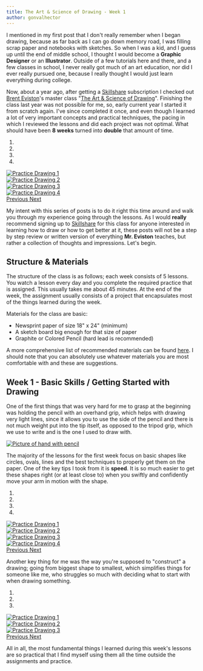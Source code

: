 ```yaml
---
title: The Art & Science of Drawing - Week 1
author: gonvalhector
---
```


I mentioned in my first post that I don't really remember when I began drawing, because as far back as I can go down memory road, I was filling scrap paper and notebooks with sketches.
So when I was a kid, and I guess up until the end of middle school, I thought I would become a **Graphic Designer** or an **Illustrator**. Outside of a few tutorials here and there, and a few classes in school, I never really got much of an art education, nor did I ever really pursued one, because I really thought I would just learn everything during college.

Now, about a year ago, after getting a [Skillshare](https://www.skillshare.com/) subscription I checked out [Brent Eviston](http://www.evolveyourart.com/)'s master class "[The Art & Science of Drawing](https://www.skillshare.com/user/artandscienceofdrawing)".
Finishing the class last year was not possible for me, so, early current year I started it from scratch again. I've since completed it once, and even though I learned a lot of very important concepts and practical techniques, the pacing in which I reviewed the lessons and did each project was not optimal. What should have been **8 weeks** turned into **double** that amount of time.


<div id="carousel1" class="carousel slide" data-ride="carousel">
    <ol class="carousel-indicators">
        <li data-target="#carousel1" data-slide-to="0" class="active"></li>
        <li data-target="#carousel1" data-slide-to="1"></li>
        <li data-target="#carousel1" data-slide-to="2"></li>
        <li data-target="#carousel1" data-slide-to="3"></li>
    </ol>
    <div class="carousel-inner">
        <div class="carousel-item active">
            <a href="https://lh3.googleusercontent.com/sIpb0W2S7q8jTZF-Bnu-0HJvnTNOf5uDpo_XzhA2e_3VwcsNdclwgQ3U3qEKzXXKA9x5IYeA9gBHNJucUhkwOHUsIrxkbJUixD1hEYlMggxWyq9fZUj_iDB45ltg9MpgOmWi9rEkTw=w1440"><picture>
                <source media="(min-width: 1920px)" srcset="https://lh3.googleusercontent.com/8Y8jgLfgD5jxylxI0Hp7lZFJgyp0ZS1mEst2zLq2BmDECZBgzNN9C0uQPGBJgI7_ef8lHpqeCF6BNlp_0_EFTzamYyqOZ0Tl_mtT7x4NIYkT2k4fjUeZD5Ho6q6l93_mUdotGmrFVQ=w850">
                <source media="(min-width: 1920px)" srcset="https://lh3.googleusercontent.com/_1ze5-OF8NYdDBhI6olstainl09-JQkv7XqyuF6IzINiUQY4NB79VBSjTdxWPT1JTtpaxlVqRUf4nXWvBc2PrivlS-zJ7lTzjPBXmht3xHqrRwF0pLWYzRksXCSP54gwrB21OoZHgw=w850">
                <source media="(min-width: 1024px)" srcset="https://lh3.googleusercontent.com/8Y8jgLfgD5jxylxI0Hp7lZFJgyp0ZS1mEst2zLq2BmDECZBgzNN9C0uQPGBJgI7_ef8lHpqeCF6BNlp_0_EFTzamYyqOZ0Tl_mtT7x4NIYkT2k4fjUeZD5Ho6q6l93_mUdotGmrFVQ=w711">
                <source media="(min-width: 1024px)" srcset="https://lh3.googleusercontent.com/_1ze5-OF8NYdDBhI6olstainl09-JQkv7XqyuF6IzINiUQY4NB79VBSjTdxWPT1JTtpaxlVqRUf4nXWvBc2PrivlS-zJ7lTzjPBXmht3xHqrRwF0pLWYzRksXCSP54gwrB21OoZHgw=w711">
                <source media="(min-width: 768px)" srcset="https://lh3.googleusercontent.com/8Y8jgLfgD5jxylxI0Hp7lZFJgyp0ZS1mEst2zLq2BmDECZBgzNN9C0uQPGBJgI7_ef8lHpqeCF6BNlp_0_EFTzamYyqOZ0Tl_mtT7x4NIYkT2k4fjUeZD5Ho6q6l93_mUdotGmrFVQ=w533">
                <source media="(min-width: 768px)" srcset="https://lh3.googleusercontent.com/_1ze5-OF8NYdDBhI6olstainl09-JQkv7XqyuF6IzINiUQY4NB79VBSjTdxWPT1JTtpaxlVqRUf4nXWvBc2PrivlS-zJ7lTzjPBXmht3xHqrRwF0pLWYzRksXCSP54gwrB21OoZHgw=w533">
                <source media="(min-width: 600px)" srcset="https://lh3.googleusercontent.com/8Y8jgLfgD5jxylxI0Hp7lZFJgyp0ZS1mEst2zLq2BmDECZBgzNN9C0uQPGBJgI7_ef8lHpqeCF6BNlp_0_EFTzamYyqOZ0Tl_mtT7x4NIYkT2k4fjUeZD5Ho6q6l93_mUdotGmrFVQ=w416">
                <source media="(min-width: 600px)" srcset="https://lh3.googleusercontent.com/_1ze5-OF8NYdDBhI6olstainl09-JQkv7XqyuF6IzINiUQY4NB79VBSjTdxWPT1JTtpaxlVqRUf4nXWvBc2PrivlS-zJ7lTzjPBXmht3xHqrRwF0pLWYzRksXCSP54gwrB21OoZHgw=w416">
                <source media="(min-width: 411px)" srcset="https://lh3.googleusercontent.com/8Y8jgLfgD5jxylxI0Hp7lZFJgyp0ZS1mEst2zLq2BmDECZBgzNN9C0uQPGBJgI7_ef8lHpqeCF6BNlp_0_EFTzamYyqOZ0Tl_mtT7x4NIYkT2k4fjUeZD5Ho6q6l93_mUdotGmrFVQ=w285">
                <source media="(min-width: 411px)" srcset="https://lh3.googleusercontent.com/_1ze5-OF8NYdDBhI6olstainl09-JQkv7XqyuF6IzINiUQY4NB79VBSjTdxWPT1JTtpaxlVqRUf4nXWvBc2PrivlS-zJ7lTzjPBXmht3xHqrRwF0pLWYzRksXCSP54gwrB21OoZHgw=w285">
                <source media="(min-width: 360px)" srcset="https://lh3.googleusercontent.com/8Y8jgLfgD5jxylxI0Hp7lZFJgyp0ZS1mEst2zLq2BmDECZBgzNN9C0uQPGBJgI7_ef8lHpqeCF6BNlp_0_EFTzamYyqOZ0Tl_mtT7x4NIYkT2k4fjUeZD5Ho6q6l93_mUdotGmrFVQ=w250">
                <source media="(min-width: 360px)" srcset="https://lh3.googleusercontent.com/_1ze5-OF8NYdDBhI6olstainl09-JQkv7XqyuF6IzINiUQY4NB79VBSjTdxWPT1JTtpaxlVqRUf4nXWvBc2PrivlS-zJ7lTzjPBXmht3xHqrRwF0pLWYzRksXCSP54gwrB21OoZHgw=w250">
                <source media="(min-width: 240px)" srcset="https://lh3.googleusercontent.com/8Y8jgLfgD5jxylxI0Hp7lZFJgyp0ZS1mEst2zLq2BmDECZBgzNN9C0uQPGBJgI7_ef8lHpqeCF6BNlp_0_EFTzamYyqOZ0Tl_mtT7x4NIYkT2k4fjUeZD5Ho6q6l93_mUdotGmrFVQ=w166">
                <img class="my-3 mx-auto d-block" src="https://lh3.googleusercontent.com/_1ze5-OF8NYdDBhI6olstainl09-JQkv7XqyuF6IzINiUQY4NB79VBSjTdxWPT1JTtpaxlVqRUf4nXWvBc2PrivlS-zJ7lTzjPBXmht3xHqrRwF0pLWYzRksXCSP54gwrB21OoZHgw=w166" alt="Practice Drawing 1">
            </picture></a>
        </div>
        <div class="carousel-item">
            <a href="https://lh3.googleusercontent.com/za8qp7Lx7odGfeyPX61GNGctIfDtYiP2yW_uWSdnChE1K3ZTG2ACDZE3MnEmIuKOXItMcRYQJUCownRy_rfCCvDx7318gsadou0Q9j_6n7rgTfunhTEeCDv7guhCF82LBL7bjjOOIw=w1440"><picture>
                <source media="(min-width: 1920px)" srcset="https://lh3.googleusercontent.com/fdxHhyThmqbc3kiuml9Ds_M5UIdg8LSb7s9S9Y_sWWxcYv5g3jOz44Bx9PHLNFNqi_d66KbQHsXthglJE-yQdDA4d6L6A7cPEWqe_gpu2QOsz8J3fWsmtrMizyy71C5HOF3C_37lgQ=w850">
                <source media="(min-width: 1920px)" srcset="https://lh3.googleusercontent.com/j2buxyo7j3WydE90uvhFDCnbokG1xACSlnfurWKUTxVIeiRpC8WU1JMGLIjmUZYXwRB1hpFpMlCnYK7fLIFsmIEVjbfhO764qyRKmkDjeiZs8LYuNTDK8YB5bb7X_cHoXAcpM89xOA=w850">
                <source media="(min-width: 1024px)" srcset="https://lh3.googleusercontent.com/fdxHhyThmqbc3kiuml9Ds_M5UIdg8LSb7s9S9Y_sWWxcYv5g3jOz44Bx9PHLNFNqi_d66KbQHsXthglJE-yQdDA4d6L6A7cPEWqe_gpu2QOsz8J3fWsmtrMizyy71C5HOF3C_37lgQ=w711">
                <source media="(min-width: 1024px)" srcset="https://lh3.googleusercontent.com/j2buxyo7j3WydE90uvhFDCnbokG1xACSlnfurWKUTxVIeiRpC8WU1JMGLIjmUZYXwRB1hpFpMlCnYK7fLIFsmIEVjbfhO764qyRKmkDjeiZs8LYuNTDK8YB5bb7X_cHoXAcpM89xOA=w711">
                <source media="(min-width: 768px)" srcset="https://lh3.googleusercontent.com/fdxHhyThmqbc3kiuml9Ds_M5UIdg8LSb7s9S9Y_sWWxcYv5g3jOz44Bx9PHLNFNqi_d66KbQHsXthglJE-yQdDA4d6L6A7cPEWqe_gpu2QOsz8J3fWsmtrMizyy71C5HOF3C_37lgQ=w533">
                <source media="(min-width: 768px)" srcset="https://lh3.googleusercontent.com/j2buxyo7j3WydE90uvhFDCnbokG1xACSlnfurWKUTxVIeiRpC8WU1JMGLIjmUZYXwRB1hpFpMlCnYK7fLIFsmIEVjbfhO764qyRKmkDjeiZs8LYuNTDK8YB5bb7X_cHoXAcpM89xOA=w533">
                <source media="(min-width: 600px)" srcset="https://lh3.googleusercontent.com/fdxHhyThmqbc3kiuml9Ds_M5UIdg8LSb7s9S9Y_sWWxcYv5g3jOz44Bx9PHLNFNqi_d66KbQHsXthglJE-yQdDA4d6L6A7cPEWqe_gpu2QOsz8J3fWsmtrMizyy71C5HOF3C_37lgQ=w416">
                <source media="(min-width: 600px)" srcset="https://lh3.googleusercontent.com/j2buxyo7j3WydE90uvhFDCnbokG1xACSlnfurWKUTxVIeiRpC8WU1JMGLIjmUZYXwRB1hpFpMlCnYK7fLIFsmIEVjbfhO764qyRKmkDjeiZs8LYuNTDK8YB5bb7X_cHoXAcpM89xOA=w416">
                <source media="(min-width: 411px)" srcset="https://lh3.googleusercontent.com/fdxHhyThmqbc3kiuml9Ds_M5UIdg8LSb7s9S9Y_sWWxcYv5g3jOz44Bx9PHLNFNqi_d66KbQHsXthglJE-yQdDA4d6L6A7cPEWqe_gpu2QOsz8J3fWsmtrMizyy71C5HOF3C_37lgQ=w285">
                <source media="(min-width: 411px)" srcset="https://lh3.googleusercontent.com/j2buxyo7j3WydE90uvhFDCnbokG1xACSlnfurWKUTxVIeiRpC8WU1JMGLIjmUZYXwRB1hpFpMlCnYK7fLIFsmIEVjbfhO764qyRKmkDjeiZs8LYuNTDK8YB5bb7X_cHoXAcpM89xOA=w285">
                <source media="(min-width: 360px)" srcset="https://lh3.googleusercontent.com/fdxHhyThmqbc3kiuml9Ds_M5UIdg8LSb7s9S9Y_sWWxcYv5g3jOz44Bx9PHLNFNqi_d66KbQHsXthglJE-yQdDA4d6L6A7cPEWqe_gpu2QOsz8J3fWsmtrMizyy71C5HOF3C_37lgQ=w250">
                <source media="(min-width: 360px)" srcset="https://lh3.googleusercontent.com/j2buxyo7j3WydE90uvhFDCnbokG1xACSlnfurWKUTxVIeiRpC8WU1JMGLIjmUZYXwRB1hpFpMlCnYK7fLIFsmIEVjbfhO764qyRKmkDjeiZs8LYuNTDK8YB5bb7X_cHoXAcpM89xOA=w250">
                <source media="(min-width: 240px)" srcset="https://lh3.googleusercontent.com/fdxHhyThmqbc3kiuml9Ds_M5UIdg8LSb7s9S9Y_sWWxcYv5g3jOz44Bx9PHLNFNqi_d66KbQHsXthglJE-yQdDA4d6L6A7cPEWqe_gpu2QOsz8J3fWsmtrMizyy71C5HOF3C_37lgQ=w166">
                <img class="my-3 mx-auto d-block" src="https://lh3.googleusercontent.com/j2buxyo7j3WydE90uvhFDCnbokG1xACSlnfurWKUTxVIeiRpC8WU1JMGLIjmUZYXwRB1hpFpMlCnYK7fLIFsmIEVjbfhO764qyRKmkDjeiZs8LYuNTDK8YB5bb7X_cHoXAcpM89xOA=w166" alt="Practice Drawing 2">
            </picture></a>
        </div>
        <div class="carousel-item">
            <a href="https://lh3.googleusercontent.com/XgSdV2T-uSvkyYwsXtBDklmlgAHLON5yan3-LHJbOgWHrht9ahAj3536pv1eHzFAcrExNehHFLZuLx7zcaY-ov-czXsXA7SQ-69tMK2-rQx8GJpwS8bjAK8USN7ou4VINr3tHJdzJQ=w1440"><picture>
                <source media="(min-width: 1920px)" srcset="https://lh3.googleusercontent.com/BsgD71a8P1uLBLtQbnbXHc0OY08NUWr_e6YhJHUaT_DM-5CKVWC-sR9p2O5snIoEtGR7GoFMn6y57uByjqEVkfuBOn7-n2-OhoAErIuKcIZvRL4LBd-ZT1uzmYQ-X0ay8CKLhpCnUg=w850">
                <source media="(min-width: 1920px)" srcset="https://lh3.googleusercontent.com/XtlRBpk3uZaQc31NNpoxknNNhT5UIDIeNvyRQ9iFFu_mzBkMzch77RFUV_Qkd7bGQxr3OkaG_jTWyzJMIjbfW8AIOshRbXPt-PQYROO2OkV2sijRngJPyhLeYuvICuzaANWMp4nulw=w850">
                <source media="(min-width: 1024px)" srcset="https://lh3.googleusercontent.com/BsgD71a8P1uLBLtQbnbXHc0OY08NUWr_e6YhJHUaT_DM-5CKVWC-sR9p2O5snIoEtGR7GoFMn6y57uByjqEVkfuBOn7-n2-OhoAErIuKcIZvRL4LBd-ZT1uzmYQ-X0ay8CKLhpCnUg=w711">
                <source media="(min-width: 1024px)" srcset="https://lh3.googleusercontent.com/XtlRBpk3uZaQc31NNpoxknNNhT5UIDIeNvyRQ9iFFu_mzBkMzch77RFUV_Qkd7bGQxr3OkaG_jTWyzJMIjbfW8AIOshRbXPt-PQYROO2OkV2sijRngJPyhLeYuvICuzaANWMp4nulw=w711">
                <source media="(min-width: 768px)" srcset="https://lh3.googleusercontent.com/BsgD71a8P1uLBLtQbnbXHc0OY08NUWr_e6YhJHUaT_DM-5CKVWC-sR9p2O5snIoEtGR7GoFMn6y57uByjqEVkfuBOn7-n2-OhoAErIuKcIZvRL4LBd-ZT1uzmYQ-X0ay8CKLhpCnUg=w533">
                <source media="(min-width: 768px)" srcset="https://lh3.googleusercontent.com/XtlRBpk3uZaQc31NNpoxknNNhT5UIDIeNvyRQ9iFFu_mzBkMzch77RFUV_Qkd7bGQxr3OkaG_jTWyzJMIjbfW8AIOshRbXPt-PQYROO2OkV2sijRngJPyhLeYuvICuzaANWMp4nulw=w533">
                <source media="(min-width: 600px)" srcset="https://lh3.googleusercontent.com/BsgD71a8P1uLBLtQbnbXHc0OY08NUWr_e6YhJHUaT_DM-5CKVWC-sR9p2O5snIoEtGR7GoFMn6y57uByjqEVkfuBOn7-n2-OhoAErIuKcIZvRL4LBd-ZT1uzmYQ-X0ay8CKLhpCnUg=w416">
                <source media="(min-width: 600px)" srcset="https://lh3.googleusercontent.com/XtlRBpk3uZaQc31NNpoxknNNhT5UIDIeNvyRQ9iFFu_mzBkMzch77RFUV_Qkd7bGQxr3OkaG_jTWyzJMIjbfW8AIOshRbXPt-PQYROO2OkV2sijRngJPyhLeYuvICuzaANWMp4nulw=w416">
                <source media="(min-width: 411px)" srcset="https://lh3.googleusercontent.com/BsgD71a8P1uLBLtQbnbXHc0OY08NUWr_e6YhJHUaT_DM-5CKVWC-sR9p2O5snIoEtGR7GoFMn6y57uByjqEVkfuBOn7-n2-OhoAErIuKcIZvRL4LBd-ZT1uzmYQ-X0ay8CKLhpCnUg=w285">
                <source media="(min-width: 411px)" srcset="https://lh3.googleusercontent.com/XtlRBpk3uZaQc31NNpoxknNNhT5UIDIeNvyRQ9iFFu_mzBkMzch77RFUV_Qkd7bGQxr3OkaG_jTWyzJMIjbfW8AIOshRbXPt-PQYROO2OkV2sijRngJPyhLeYuvICuzaANWMp4nulw=w285">
                <source media="(min-width: 360px)" srcset="https://lh3.googleusercontent.com/BsgD71a8P1uLBLtQbnbXHc0OY08NUWr_e6YhJHUaT_DM-5CKVWC-sR9p2O5snIoEtGR7GoFMn6y57uByjqEVkfuBOn7-n2-OhoAErIuKcIZvRL4LBd-ZT1uzmYQ-X0ay8CKLhpCnUg=w250">
                <source media="(min-width: 360px)" srcset="https://lh3.googleusercontent.com/XtlRBpk3uZaQc31NNpoxknNNhT5UIDIeNvyRQ9iFFu_mzBkMzch77RFUV_Qkd7bGQxr3OkaG_jTWyzJMIjbfW8AIOshRbXPt-PQYROO2OkV2sijRngJPyhLeYuvICuzaANWMp4nulw=w250">
                <source media="(min-width: 240px)" srcset="https://lh3.googleusercontent.com/BsgD71a8P1uLBLtQbnbXHc0OY08NUWr_e6YhJHUaT_DM-5CKVWC-sR9p2O5snIoEtGR7GoFMn6y57uByjqEVkfuBOn7-n2-OhoAErIuKcIZvRL4LBd-ZT1uzmYQ-X0ay8CKLhpCnUg=w166">
                <img class="my-3 mx-auto d-block" src="https://lh3.googleusercontent.com/XtlRBpk3uZaQc31NNpoxknNNhT5UIDIeNvyRQ9iFFu_mzBkMzch77RFUV_Qkd7bGQxr3OkaG_jTWyzJMIjbfW8AIOshRbXPt-PQYROO2OkV2sijRngJPyhLeYuvICuzaANWMp4nulw=w166" alt="Practice Drawing 3">
            </picture></a>
        </div>
        <div class="carousel-item">
            <a href="https://lh3.googleusercontent.com/37k-WrepivOJKs4NqsdcjU4zBysDvMfSWq8PhpsncuFLQ-RSOdlaL6_tywWCNdehoH4K2_SopXTgMB2Su5U_Jk1RvVY12prgc_gGJXkzlMi2xyn6sFT5mWAMX6ndbO5LCNsQxvdEsA=w1440"><picture>
                <source media="(min-width: 1920px)" srcset="https://lh3.googleusercontent.com/iR0Uk3M5qyymY9xvDFl8Fq0-SDAFjL4jXH1r5nipaOWO4lemKFP1EGV4q7vXwES3PtjY2q-SuGrVMDGhjhqwksXtEhC5fpdIjKUqLzhlBrye9HEiR8CJj6b_CKrThP7057i-rbkQGw=w850">
                <source media="(min-width: 1920px)" srcset="https://lh3.googleusercontent.com/o_Hv42GqrgO_RCoh4bgDme7OZ1ji40CmksGLad1wxKmf4Dv8XKqtK9M8eY6H7UsJpL425YfzjaK0tqdMDRyOtDujkl2ppDiPNmv_76U34xTK-6zkdZEAflZ8w7e94w7GiewK9QLikA=w850">
                <source media="(min-width: 1024px)" srcset="https://lh3.googleusercontent.com/iR0Uk3M5qyymY9xvDFl8Fq0-SDAFjL4jXH1r5nipaOWO4lemKFP1EGV4q7vXwES3PtjY2q-SuGrVMDGhjhqwksXtEhC5fpdIjKUqLzhlBrye9HEiR8CJj6b_CKrThP7057i-rbkQGw=w711">
                <source media="(min-width: 1024px)" srcset="https://lh3.googleusercontent.com/o_Hv42GqrgO_RCoh4bgDme7OZ1ji40CmksGLad1wxKmf4Dv8XKqtK9M8eY6H7UsJpL425YfzjaK0tqdMDRyOtDujkl2ppDiPNmv_76U34xTK-6zkdZEAflZ8w7e94w7GiewK9QLikA=w711">
                <source media="(min-width: 768px)" srcset="https://lh3.googleusercontent.com/iR0Uk3M5qyymY9xvDFl8Fq0-SDAFjL4jXH1r5nipaOWO4lemKFP1EGV4q7vXwES3PtjY2q-SuGrVMDGhjhqwksXtEhC5fpdIjKUqLzhlBrye9HEiR8CJj6b_CKrThP7057i-rbkQGw=w533">
                <source media="(min-width: 768px)" srcset="https://lh3.googleusercontent.com/o_Hv42GqrgO_RCoh4bgDme7OZ1ji40CmksGLad1wxKmf4Dv8XKqtK9M8eY6H7UsJpL425YfzjaK0tqdMDRyOtDujkl2ppDiPNmv_76U34xTK-6zkdZEAflZ8w7e94w7GiewK9QLikA=w533">
                <source media="(min-width: 600px)" srcset="https://lh3.googleusercontent.com/iR0Uk3M5qyymY9xvDFl8Fq0-SDAFjL4jXH1r5nipaOWO4lemKFP1EGV4q7vXwES3PtjY2q-SuGrVMDGhjhqwksXtEhC5fpdIjKUqLzhlBrye9HEiR8CJj6b_CKrThP7057i-rbkQGw=w416">
                <source media="(min-width: 600px)" srcset="https://lh3.googleusercontent.com/o_Hv42GqrgO_RCoh4bgDme7OZ1ji40CmksGLad1wxKmf4Dv8XKqtK9M8eY6H7UsJpL425YfzjaK0tqdMDRyOtDujkl2ppDiPNmv_76U34xTK-6zkdZEAflZ8w7e94w7GiewK9QLikA=w416">
                <source media="(min-width: 411px)" srcset="https://lh3.googleusercontent.com/iR0Uk3M5qyymY9xvDFl8Fq0-SDAFjL4jXH1r5nipaOWO4lemKFP1EGV4q7vXwES3PtjY2q-SuGrVMDGhjhqwksXtEhC5fpdIjKUqLzhlBrye9HEiR8CJj6b_CKrThP7057i-rbkQGw=w285">
                <source media="(min-width: 411px)" srcset="https://lh3.googleusercontent.com/o_Hv42GqrgO_RCoh4bgDme7OZ1ji40CmksGLad1wxKmf4Dv8XKqtK9M8eY6H7UsJpL425YfzjaK0tqdMDRyOtDujkl2ppDiPNmv_76U34xTK-6zkdZEAflZ8w7e94w7GiewK9QLikA=w285">
                <source media="(min-width: 360px)" srcset="https://lh3.googleusercontent.com/iR0Uk3M5qyymY9xvDFl8Fq0-SDAFjL4jXH1r5nipaOWO4lemKFP1EGV4q7vXwES3PtjY2q-SuGrVMDGhjhqwksXtEhC5fpdIjKUqLzhlBrye9HEiR8CJj6b_CKrThP7057i-rbkQGw=w250">
                <source media="(min-width: 360px)" srcset="https://lh3.googleusercontent.com/o_Hv42GqrgO_RCoh4bgDme7OZ1ji40CmksGLad1wxKmf4Dv8XKqtK9M8eY6H7UsJpL425YfzjaK0tqdMDRyOtDujkl2ppDiPNmv_76U34xTK-6zkdZEAflZ8w7e94w7GiewK9QLikA=w250">
                <source media="(min-width: 240px)" srcset="https://lh3.googleusercontent.com/iR0Uk3M5qyymY9xvDFl8Fq0-SDAFjL4jXH1r5nipaOWO4lemKFP1EGV4q7vXwES3PtjY2q-SuGrVMDGhjhqwksXtEhC5fpdIjKUqLzhlBrye9HEiR8CJj6b_CKrThP7057i-rbkQGw=w166">
                <img class="my-3 mx-auto d-block" src="https://lh3.googleusercontent.com/o_Hv42GqrgO_RCoh4bgDme7OZ1ji40CmksGLad1wxKmf4Dv8XKqtK9M8eY6H7UsJpL425YfzjaK0tqdMDRyOtDujkl2ppDiPNmv_76U34xTK-6zkdZEAflZ8w7e94w7GiewK9QLikA=w166" alt="Practice Drawing 4">
            </picture></a>
        </div>
    </div>
    <a class="carousel-control-prev" href="#carousel1" role="button" data-slide="prev">
        <span class="carousel-control-prev-icon" aria-hidden="true"></span>
        <span class="sr-only">Previous</span>
    </a>
    <a class="carousel-control-next" href="#carousel1" role="button" data-slide="next">
        <span class="carousel-control-next-icon" aria-hidden="true"></span>
        <span class="sr-only">Next</span>
    </a>
</div>


My intent with this series of posts is to do it right this time around and walk you through my experience going through the lessons.
As I would **really** recommend signing up to [Skillshare](https://www.skillshare.com/) for this class for anyone interested in learning how to draw or how to get better at it, these posts will not be a step by step review or written version of everything **Mr. Eviston** teaches, but rather a collection of thoughts and impressions.
Let's begin.

## Structure & Materials

The structure of the class is as follows; each week consists of 5 lessons. You watch a lesson every day and you complete the required practice that is assigned.
This usually takes me about 45 minutes. At the end of the week, the assignment usually consists of a project that encapsulates most of the things learned during the week.

Materials for the class are basic:

- Newsprint paper of size 18" x 24" (minimum)
- A sketch board big enough for that size of paper
- Graphite or Colored Pencil (hard lead is recommended)

A more comprehensive list of recommended materials can be found [here](https://www.evolveyourart.com/resources). I should note that you can absolutely use whatever materials you are most comfortable with and these are suggestions.

## Week 1 - Basic Skills / Getting Started with Drawing

One of the first things that was very hard for me to grasp at the beginning was holding the pencil with an overhand grip, which helps with drawing very light lines, since it allows you to use the side of the pencil and there is not much weight put into the tip itself, as opposed to the tripod grip, which we use to write and is the one I used to draw with.


<a href="https://lh3.googleusercontent.com/nO8iP-5S2akrrE_K4rNscuHZ4kba6hlYr4QxduE0h_BvoOhgeRDmXK9KvIuFK7qRvXVrXKmAczpuFJJ7gWz-PNizQCaDyF9DQTs7o4u9qMLG04zMh80sE0qkJqj1AHxPJEp86hNlQg=w1080-h1440"><picture>
    <source media="(min-width: 1920px)" srcset="https://lh3.googleusercontent.com/KFUs6C8-UOSp3tV8cY4EYihU_xjDlmVHOnNxhmkIGTsW7rNtZiwqQt2qRQA280z2_2fF9MUrFFIxp1YQ8wRMzOOMsJuJfl6MGk-1wQ_I7hm1air7sbqblE7bzi7DBTYRhYI8pYbD9Q=w850">
    <source media="(min-width: 1920px)" srcset="https://lh3.googleusercontent.com/N7Ub5qnchBstrPsMG2hT4XReOGUDm0I-Zfdoo_9ZnB-cig7tbKOwEpiYqV41QSnqdp7cIHnbovJ6G0nvRlU9A-_P3OkRXE8lv_CV7yHFQHv7Arq92ClKdvqA7043UwkPOX0HVa5uYA=w850">
    <source media="(min-width: 1024px)" srcset="https://lh3.googleusercontent.com/KFUs6C8-UOSp3tV8cY4EYihU_xjDlmVHOnNxhmkIGTsW7rNtZiwqQt2qRQA280z2_2fF9MUrFFIxp1YQ8wRMzOOMsJuJfl6MGk-1wQ_I7hm1air7sbqblE7bzi7DBTYRhYI8pYbD9Q=w711">
    <source media="(min-width: 1024px)" srcset="https://lh3.googleusercontent.com/N7Ub5qnchBstrPsMG2hT4XReOGUDm0I-Zfdoo_9ZnB-cig7tbKOwEpiYqV41QSnqdp7cIHnbovJ6G0nvRlU9A-_P3OkRXE8lv_CV7yHFQHv7Arq92ClKdvqA7043UwkPOX0HVa5uYA=w711">
    <source media="(min-width: 768px)" srcset="https://lh3.googleusercontent.com/KFUs6C8-UOSp3tV8cY4EYihU_xjDlmVHOnNxhmkIGTsW7rNtZiwqQt2qRQA280z2_2fF9MUrFFIxp1YQ8wRMzOOMsJuJfl6MGk-1wQ_I7hm1air7sbqblE7bzi7DBTYRhYI8pYbD9Q=w533">
    <source media="(min-width: 768px)" srcset="https://lh3.googleusercontent.com/N7Ub5qnchBstrPsMG2hT4XReOGUDm0I-Zfdoo_9ZnB-cig7tbKOwEpiYqV41QSnqdp7cIHnbovJ6G0nvRlU9A-_P3OkRXE8lv_CV7yHFQHv7Arq92ClKdvqA7043UwkPOX0HVa5uYA=w533">
    <source media="(min-width: 600px)" srcset="https://lh3.googleusercontent.com/KFUs6C8-UOSp3tV8cY4EYihU_xjDlmVHOnNxhmkIGTsW7rNtZiwqQt2qRQA280z2_2fF9MUrFFIxp1YQ8wRMzOOMsJuJfl6MGk-1wQ_I7hm1air7sbqblE7bzi7DBTYRhYI8pYbD9Q=w416">
    <source media="(min-width: 600px)" srcset="https://lh3.googleusercontent.com/N7Ub5qnchBstrPsMG2hT4XReOGUDm0I-Zfdoo_9ZnB-cig7tbKOwEpiYqV41QSnqdp7cIHnbovJ6G0nvRlU9A-_P3OkRXE8lv_CV7yHFQHv7Arq92ClKdvqA7043UwkPOX0HVa5uYA=w416">
    <source media="(min-width: 411px)" srcset="https://lh3.googleusercontent.com/KFUs6C8-UOSp3tV8cY4EYihU_xjDlmVHOnNxhmkIGTsW7rNtZiwqQt2qRQA280z2_2fF9MUrFFIxp1YQ8wRMzOOMsJuJfl6MGk-1wQ_I7hm1air7sbqblE7bzi7DBTYRhYI8pYbD9Q=w285">
    <source media="(min-width: 411px)" srcset="https://lh3.googleusercontent.com/N7Ub5qnchBstrPsMG2hT4XReOGUDm0I-Zfdoo_9ZnB-cig7tbKOwEpiYqV41QSnqdp7cIHnbovJ6G0nvRlU9A-_P3OkRXE8lv_CV7yHFQHv7Arq92ClKdvqA7043UwkPOX0HVa5uYA=w285">
    <source media="(min-width: 360px)" srcset="https://lh3.googleusercontent.com/KFUs6C8-UOSp3tV8cY4EYihU_xjDlmVHOnNxhmkIGTsW7rNtZiwqQt2qRQA280z2_2fF9MUrFFIxp1YQ8wRMzOOMsJuJfl6MGk-1wQ_I7hm1air7sbqblE7bzi7DBTYRhYI8pYbD9Q=w250">
    <source media="(min-width: 360px)" srcset="https://lh3.googleusercontent.com/N7Ub5qnchBstrPsMG2hT4XReOGUDm0I-Zfdoo_9ZnB-cig7tbKOwEpiYqV41QSnqdp7cIHnbovJ6G0nvRlU9A-_P3OkRXE8lv_CV7yHFQHv7Arq92ClKdvqA7043UwkPOX0HVa5uYA=w250">
    <source media="(min-width: 240px)" srcset="https://lh3.googleusercontent.com/KFUs6C8-UOSp3tV8cY4EYihU_xjDlmVHOnNxhmkIGTsW7rNtZiwqQt2qRQA280z2_2fF9MUrFFIxp1YQ8wRMzOOMsJuJfl6MGk-1wQ_I7hm1air7sbqblE7bzi7DBTYRhYI8pYbD9Q=w166">
    <img class="my-3 mx-auto d-block" src="https://lh3.googleusercontent.com/N7Ub5qnchBstrPsMG2hT4XReOGUDm0I-Zfdoo_9ZnB-cig7tbKOwEpiYqV41QSnqdp7cIHnbovJ6G0nvRlU9A-_P3OkRXE8lv_CV7yHFQHv7Arq92ClKdvqA7043UwkPOX0HVa5uYA" alt="Picture of hand with pencil" title="Overhand Grip">
</picture></a>


The majority of the lessons for the first week focus on basic shapes like circles, ovals, lines and the best techniques to properly get them on the paper. One of the key tips I took from it is **speed**. It is so much easier to get these shapes right (or at least close to) when you swiftly and confidently move your arm in motion with the shape.


<div id="carousel2" class="carousel slide" data-ride="carousel">
    <ol class="carousel-indicators">
        <li data-target="#carousel2" data-slide-to="0" class="active"></li>
        <li data-target="#carousel2" data-slide-to="1"></li>
        <li data-target="#carousel2" data-slide-to="2"></li>
        <li data-target="#carousel2" data-slide-to="3"></li>
    </ol>
    <div class="carousel-inner">
        <div class="carousel-item active">
            <a href="https://lh3.googleusercontent.com/EQIZKQXRExVINzKi0uiea57F9PbrsIVrDkWdS3A_QNykzeGNk21bOJhzwfZjS1UoD4ASOQZfnpmUhUV6IT6_TLU5sgRzHXMENMruZBQ6WS8XIoT_-OWqnOTa4gJQRQuTyLFUVvrSoA=w1440"><picture>
                <source media="(min-width: 1920px)" srcset="https://lh3.googleusercontent.com/_0OoChmyxThQze9S_EDDnlqJcd3ueLZEwtV3g0llXk1NK0d21YTrWCcWimXuCIXd4IrXRHZIxtGKPND2cvastzRNTjCXKjtXvAFp724gnY0M5IA77QYGh5TxgfqaTWTaaYvSYBzifw=w850">
                <source media="(min-width: 1920px)" srcset="https://lh3.googleusercontent.com/kSgDWZdTUxuTrU27Nb0qLC59R1ZVKaca_CgM5sRaQR-1R4hdpCnJnqy5DB0tneY9J5_G3eLw5sDIqWBh6shJ5cVeWiWXNYGctLN_QhC6gxFfG3v1dJaJoLVme71xPLc1_MOwUUX5UQ=w850">
                <source media="(min-width: 1024px)" srcset="https://lh3.googleusercontent.com/_0OoChmyxThQze9S_EDDnlqJcd3ueLZEwtV3g0llXk1NK0d21YTrWCcWimXuCIXd4IrXRHZIxtGKPND2cvastzRNTjCXKjtXvAFp724gnY0M5IA77QYGh5TxgfqaTWTaaYvSYBzifw=w711">
                <source media="(min-width: 1024px)" srcset="https://lh3.googleusercontent.com/kSgDWZdTUxuTrU27Nb0qLC59R1ZVKaca_CgM5sRaQR-1R4hdpCnJnqy5DB0tneY9J5_G3eLw5sDIqWBh6shJ5cVeWiWXNYGctLN_QhC6gxFfG3v1dJaJoLVme71xPLc1_MOwUUX5UQ=w711">
                <source media="(min-width: 768px)" srcset="https://lh3.googleusercontent.com/_0OoChmyxThQze9S_EDDnlqJcd3ueLZEwtV3g0llXk1NK0d21YTrWCcWimXuCIXd4IrXRHZIxtGKPND2cvastzRNTjCXKjtXvAFp724gnY0M5IA77QYGh5TxgfqaTWTaaYvSYBzifw=w533">
                <source media="(min-width: 768px)" srcset="https://lh3.googleusercontent.com/kSgDWZdTUxuTrU27Nb0qLC59R1ZVKaca_CgM5sRaQR-1R4hdpCnJnqy5DB0tneY9J5_G3eLw5sDIqWBh6shJ5cVeWiWXNYGctLN_QhC6gxFfG3v1dJaJoLVme71xPLc1_MOwUUX5UQ=w533">
                <source media="(min-width: 600px)" srcset="https://lh3.googleusercontent.com/_0OoChmyxThQze9S_EDDnlqJcd3ueLZEwtV3g0llXk1NK0d21YTrWCcWimXuCIXd4IrXRHZIxtGKPND2cvastzRNTjCXKjtXvAFp724gnY0M5IA77QYGh5TxgfqaTWTaaYvSYBzifw=w416">
                <source media="(min-width: 600px)" srcset="https://lh3.googleusercontent.com/kSgDWZdTUxuTrU27Nb0qLC59R1ZVKaca_CgM5sRaQR-1R4hdpCnJnqy5DB0tneY9J5_G3eLw5sDIqWBh6shJ5cVeWiWXNYGctLN_QhC6gxFfG3v1dJaJoLVme71xPLc1_MOwUUX5UQ=w416">
                <source media="(min-width: 411px)" srcset="https://lh3.googleusercontent.com/_0OoChmyxThQze9S_EDDnlqJcd3ueLZEwtV3g0llXk1NK0d21YTrWCcWimXuCIXd4IrXRHZIxtGKPND2cvastzRNTjCXKjtXvAFp724gnY0M5IA77QYGh5TxgfqaTWTaaYvSYBzifw=w285">
                <source media="(min-width: 411px)" srcset="https://lh3.googleusercontent.com/kSgDWZdTUxuTrU27Nb0qLC59R1ZVKaca_CgM5sRaQR-1R4hdpCnJnqy5DB0tneY9J5_G3eLw5sDIqWBh6shJ5cVeWiWXNYGctLN_QhC6gxFfG3v1dJaJoLVme71xPLc1_MOwUUX5UQ=w285">
                <source media="(min-width: 360px)" srcset="https://lh3.googleusercontent.com/_0OoChmyxThQze9S_EDDnlqJcd3ueLZEwtV3g0llXk1NK0d21YTrWCcWimXuCIXd4IrXRHZIxtGKPND2cvastzRNTjCXKjtXvAFp724gnY0M5IA77QYGh5TxgfqaTWTaaYvSYBzifw=w250">
                <source media="(min-width: 360px)" srcset="https://lh3.googleusercontent.com/kSgDWZdTUxuTrU27Nb0qLC59R1ZVKaca_CgM5sRaQR-1R4hdpCnJnqy5DB0tneY9J5_G3eLw5sDIqWBh6shJ5cVeWiWXNYGctLN_QhC6gxFfG3v1dJaJoLVme71xPLc1_MOwUUX5UQ=w250">
                <source media="(min-width: 240px)" srcset="https://lh3.googleusercontent.com/_0OoChmyxThQze9S_EDDnlqJcd3ueLZEwtV3g0llXk1NK0d21YTrWCcWimXuCIXd4IrXRHZIxtGKPND2cvastzRNTjCXKjtXvAFp724gnY0M5IA77QYGh5TxgfqaTWTaaYvSYBzifw=w166">
                <img class="my-3 mx-auto d-block" src="https://lh3.googleusercontent.com/kSgDWZdTUxuTrU27Nb0qLC59R1ZVKaca_CgM5sRaQR-1R4hdpCnJnqy5DB0tneY9J5_G3eLw5sDIqWBh6shJ5cVeWiWXNYGctLN_QhC6gxFfG3v1dJaJoLVme71xPLc1_MOwUUX5UQ=w166" alt="Practice Drawing 1">
            </picture></a>
        </div>
        <div class="carousel-item">
            <a href="https://lh3.googleusercontent.com/J0LjDmbqDRtocnPb8-tjRdFOMzuQv1U2yu6eEnHCPrD9NiAB4wxd_8FYvG6T-0pAuTAa0McVuf-xA0RwDMHbTO8rpBLKvx9YcWQBDBrm-AkjxxRuK83Dq-h6D98-OPy-1PgLkyGhBA=w1440"><picture>
                <source media="(min-width: 1920px)" srcset="https://lh3.googleusercontent.com/zjeV7Xf4TWYoK99wmwZAQ2vDIQGy2miwl0eLgadlkzA2-Y-d-e5Uinc9OdzFKTdVqjWtq0H3qqoYvRcFsLOFoq1aPYnf3yRPm2J6AGI8jsQ9MvbtX2Cir1g6IC5g5oBNeGEtafHsFQ=w850">
                <source media="(min-width: 1920px)" srcset="https://lh3.googleusercontent.com/u8lUkZsOi1EsgicnLEMHHdSJDWxJZ7tFXBlpyQwFVGhjk5X1mIBKprXnbbeERn-cUYcP0Ayns89_hSxVIgP2C-dds2FqS9chkCR56BlXMS97mknrGDAXa2u1iL6yJRS8wQlEo1wuCw=w850">
                <source media="(min-width: 1024px)" srcset="https://lh3.googleusercontent.com/zjeV7Xf4TWYoK99wmwZAQ2vDIQGy2miwl0eLgadlkzA2-Y-d-e5Uinc9OdzFKTdVqjWtq0H3qqoYvRcFsLOFoq1aPYnf3yRPm2J6AGI8jsQ9MvbtX2Cir1g6IC5g5oBNeGEtafHsFQ=w711">
                <source media="(min-width: 1024px)" srcset="https://lh3.googleusercontent.com/u8lUkZsOi1EsgicnLEMHHdSJDWxJZ7tFXBlpyQwFVGhjk5X1mIBKprXnbbeERn-cUYcP0Ayns89_hSxVIgP2C-dds2FqS9chkCR56BlXMS97mknrGDAXa2u1iL6yJRS8wQlEo1wuCw=w711">
                <source media="(min-width: 768px)" srcset="https://lh3.googleusercontent.com/zjeV7Xf4TWYoK99wmwZAQ2vDIQGy2miwl0eLgadlkzA2-Y-d-e5Uinc9OdzFKTdVqjWtq0H3qqoYvRcFsLOFoq1aPYnf3yRPm2J6AGI8jsQ9MvbtX2Cir1g6IC5g5oBNeGEtafHsFQ=w533">
                <source media="(min-width: 768px)" srcset="https://lh3.googleusercontent.com/u8lUkZsOi1EsgicnLEMHHdSJDWxJZ7tFXBlpyQwFVGhjk5X1mIBKprXnbbeERn-cUYcP0Ayns89_hSxVIgP2C-dds2FqS9chkCR56BlXMS97mknrGDAXa2u1iL6yJRS8wQlEo1wuCw=w533">
                <source media="(min-width: 600px)" srcset="https://lh3.googleusercontent.com/zjeV7Xf4TWYoK99wmwZAQ2vDIQGy2miwl0eLgadlkzA2-Y-d-e5Uinc9OdzFKTdVqjWtq0H3qqoYvRcFsLOFoq1aPYnf3yRPm2J6AGI8jsQ9MvbtX2Cir1g6IC5g5oBNeGEtafHsFQ=w416">
                <source media="(min-width: 600px)" srcset="https://lh3.googleusercontent.com/u8lUkZsOi1EsgicnLEMHHdSJDWxJZ7tFXBlpyQwFVGhjk5X1mIBKprXnbbeERn-cUYcP0Ayns89_hSxVIgP2C-dds2FqS9chkCR56BlXMS97mknrGDAXa2u1iL6yJRS8wQlEo1wuCw=w416">
                <source media="(min-width: 411px)" srcset="https://lh3.googleusercontent.com/zjeV7Xf4TWYoK99wmwZAQ2vDIQGy2miwl0eLgadlkzA2-Y-d-e5Uinc9OdzFKTdVqjWtq0H3qqoYvRcFsLOFoq1aPYnf3yRPm2J6AGI8jsQ9MvbtX2Cir1g6IC5g5oBNeGEtafHsFQ=w285">
                <source media="(min-width: 411px)" srcset="https://lh3.googleusercontent.com/u8lUkZsOi1EsgicnLEMHHdSJDWxJZ7tFXBlpyQwFVGhjk5X1mIBKprXnbbeERn-cUYcP0Ayns89_hSxVIgP2C-dds2FqS9chkCR56BlXMS97mknrGDAXa2u1iL6yJRS8wQlEo1wuCw=w285">
                <source media="(min-width: 360px)" srcset="https://lh3.googleusercontent.com/zjeV7Xf4TWYoK99wmwZAQ2vDIQGy2miwl0eLgadlkzA2-Y-d-e5Uinc9OdzFKTdVqjWtq0H3qqoYvRcFsLOFoq1aPYnf3yRPm2J6AGI8jsQ9MvbtX2Cir1g6IC5g5oBNeGEtafHsFQ=w250">
                <source media="(min-width: 360px)" srcset="https://lh3.googleusercontent.com/u8lUkZsOi1EsgicnLEMHHdSJDWxJZ7tFXBlpyQwFVGhjk5X1mIBKprXnbbeERn-cUYcP0Ayns89_hSxVIgP2C-dds2FqS9chkCR56BlXMS97mknrGDAXa2u1iL6yJRS8wQlEo1wuCw=w250">
                <source media="(min-width: 240px)" srcset="https://lh3.googleusercontent.com/zjeV7Xf4TWYoK99wmwZAQ2vDIQGy2miwl0eLgadlkzA2-Y-d-e5Uinc9OdzFKTdVqjWtq0H3qqoYvRcFsLOFoq1aPYnf3yRPm2J6AGI8jsQ9MvbtX2Cir1g6IC5g5oBNeGEtafHsFQ=w166">
                <img class="my-3 mx-auto d-block" src="https://lh3.googleusercontent.com/u8lUkZsOi1EsgicnLEMHHdSJDWxJZ7tFXBlpyQwFVGhjk5X1mIBKprXnbbeERn-cUYcP0Ayns89_hSxVIgP2C-dds2FqS9chkCR56BlXMS97mknrGDAXa2u1iL6yJRS8wQlEo1wuCw=w166" alt="Practice Drawing 2">
            </picture></a>
        </div>
        <div class="carousel-item">
            <a href="https://lh3.googleusercontent.com/CBWbNvCRZ3Bc6oc9dTB9yEaava8UbAfSjEMwtjJMPE-YByVFsT0zzwOo929EuHxxQ9jEn9OpmYhONujKQUZMZHwjhHtA55BlDGdh8YQ4JDFr8RN7ylpcY1ie3tytxN0bXlyg8nCbKw=w1440"><picture>
                <source media="(min-width: 1920px)" srcset="https://lh3.googleusercontent.com/aD_iWidgbawKZ6m6VH519lymlfTCKX_FB7jnzRNVqecZ7g72I-6hha0umfd3fwtoxeKQVYH5Kgr8Ty-AELl8ZCXWECWNxc42J8K2ZJbEt32gQoUOs-P7WeE2q7SmHRD1YYzyydwiLw=w850">
                <source media="(min-width: 1920px)" srcset="https://lh3.googleusercontent.com/jFJm8RbiHaqREFEfuGHd4XZ9kSIyXI8Y5u8_YbvwOzhToTlDk-D0AArApOeRH0_mZEIqlGOHPa0uSwFjcXYejnoorTe-OFrV2XF00XAm45Do_td50vgVXSeEVdXpQZmp5iaO4_-EEg=w850">
                <source media="(min-width: 1024px)" srcset="https://lh3.googleusercontent.com/aD_iWidgbawKZ6m6VH519lymlfTCKX_FB7jnzRNVqecZ7g72I-6hha0umfd3fwtoxeKQVYH5Kgr8Ty-AELl8ZCXWECWNxc42J8K2ZJbEt32gQoUOs-P7WeE2q7SmHRD1YYzyydwiLw=w711">
                <source media="(min-width: 1024px)" srcset="https://lh3.googleusercontent.com/jFJm8RbiHaqREFEfuGHd4XZ9kSIyXI8Y5u8_YbvwOzhToTlDk-D0AArApOeRH0_mZEIqlGOHPa0uSwFjcXYejnoorTe-OFrV2XF00XAm45Do_td50vgVXSeEVdXpQZmp5iaO4_-EEg=w711">
                <source media="(min-width: 768px)" srcset="https://lh3.googleusercontent.com/aD_iWidgbawKZ6m6VH519lymlfTCKX_FB7jnzRNVqecZ7g72I-6hha0umfd3fwtoxeKQVYH5Kgr8Ty-AELl8ZCXWECWNxc42J8K2ZJbEt32gQoUOs-P7WeE2q7SmHRD1YYzyydwiLw=w533">
                <source media="(min-width: 768px)" srcset="https://lh3.googleusercontent.com/jFJm8RbiHaqREFEfuGHd4XZ9kSIyXI8Y5u8_YbvwOzhToTlDk-D0AArApOeRH0_mZEIqlGOHPa0uSwFjcXYejnoorTe-OFrV2XF00XAm45Do_td50vgVXSeEVdXpQZmp5iaO4_-EEg=w533">
                <source media="(min-width: 600px)" srcset="https://lh3.googleusercontent.com/aD_iWidgbawKZ6m6VH519lymlfTCKX_FB7jnzRNVqecZ7g72I-6hha0umfd3fwtoxeKQVYH5Kgr8Ty-AELl8ZCXWECWNxc42J8K2ZJbEt32gQoUOs-P7WeE2q7SmHRD1YYzyydwiLw=w416">
                <source media="(min-width: 600px)" srcset="https://lh3.googleusercontent.com/jFJm8RbiHaqREFEfuGHd4XZ9kSIyXI8Y5u8_YbvwOzhToTlDk-D0AArApOeRH0_mZEIqlGOHPa0uSwFjcXYejnoorTe-OFrV2XF00XAm45Do_td50vgVXSeEVdXpQZmp5iaO4_-EEg=w416">
                <source media="(min-width: 411px)" srcset="https://lh3.googleusercontent.com/aD_iWidgbawKZ6m6VH519lymlfTCKX_FB7jnzRNVqecZ7g72I-6hha0umfd3fwtoxeKQVYH5Kgr8Ty-AELl8ZCXWECWNxc42J8K2ZJbEt32gQoUOs-P7WeE2q7SmHRD1YYzyydwiLw=w285">
                <source media="(min-width: 411px)" srcset="https://lh3.googleusercontent.com/jFJm8RbiHaqREFEfuGHd4XZ9kSIyXI8Y5u8_YbvwOzhToTlDk-D0AArApOeRH0_mZEIqlGOHPa0uSwFjcXYejnoorTe-OFrV2XF00XAm45Do_td50vgVXSeEVdXpQZmp5iaO4_-EEg=w285">
                <source media="(min-width: 360px)" srcset="https://lh3.googleusercontent.com/aD_iWidgbawKZ6m6VH519lymlfTCKX_FB7jnzRNVqecZ7g72I-6hha0umfd3fwtoxeKQVYH5Kgr8Ty-AELl8ZCXWECWNxc42J8K2ZJbEt32gQoUOs-P7WeE2q7SmHRD1YYzyydwiLw=w250">
                <source media="(min-width: 360px)" srcset="https://lh3.googleusercontent.com/jFJm8RbiHaqREFEfuGHd4XZ9kSIyXI8Y5u8_YbvwOzhToTlDk-D0AArApOeRH0_mZEIqlGOHPa0uSwFjcXYejnoorTe-OFrV2XF00XAm45Do_td50vgVXSeEVdXpQZmp5iaO4_-EEg=w250">
                <source media="(min-width: 240px)" srcset="https://lh3.googleusercontent.com/aD_iWidgbawKZ6m6VH519lymlfTCKX_FB7jnzRNVqecZ7g72I-6hha0umfd3fwtoxeKQVYH5Kgr8Ty-AELl8ZCXWECWNxc42J8K2ZJbEt32gQoUOs-P7WeE2q7SmHRD1YYzyydwiLw=w166">
                <img class="my-3 mx-auto d-block" src="w166" alt="Practice Drawing 3">
            </picture></a>
        </div>
        <div class="carousel-item">
            <a href="https://lh3.googleusercontent.com/-jrzgorvvGYUw4PnTOxUPq05rjCegDRvn2p7keKn_2YoWhpFZ0xZcOJoVDtzPcAYhKOKanuAmLinpGBQjIeZNLzk4qxA9Ves5u-84re7jCPOCtZBUnvAX5sfsQ76MB0WujkteMuzbw=w1440"><picture>
                <source media="(min-width: 1920px)" srcset="https://lh3.googleusercontent.com/cdtadVMW7kP_tCU2HMBQN_nKomb1WiRZFuFujRqaky75n2W9P6PaFrbxqS_YOhBpvedQEOse4l5_Agm-BJgfLURW4lfVMF20KZ_8xUjn29OHjCKvZBp-4YfBK9e2rrEr4hqsliQpcw=w850">
                <source media="(min-width: 1920px)" srcset="https://lh3.googleusercontent.com/KBriO1Xu-vAeOBSa71JZl2GDKNcns_vFqp_VZ6PFZ9_yOEjhymKh25JEiV5XKRdP2AErM1dXH5PGujxMO0nKhWD4Xte9bV72pYSA623z0xXQL_9BMqaXL44vAWrObEQakID-9eEuKg=w850">
                <source media="(min-width: 1024px)" srcset="https://lh3.googleusercontent.com/cdtadVMW7kP_tCU2HMBQN_nKomb1WiRZFuFujRqaky75n2W9P6PaFrbxqS_YOhBpvedQEOse4l5_Agm-BJgfLURW4lfVMF20KZ_8xUjn29OHjCKvZBp-4YfBK9e2rrEr4hqsliQpcw=w711">
                <source media="(min-width: 1024px)" srcset="https://lh3.googleusercontent.com/KBriO1Xu-vAeOBSa71JZl2GDKNcns_vFqp_VZ6PFZ9_yOEjhymKh25JEiV5XKRdP2AErM1dXH5PGujxMO0nKhWD4Xte9bV72pYSA623z0xXQL_9BMqaXL44vAWrObEQakID-9eEuKg=w711">
                <source media="(min-width: 768px)" srcset="https://lh3.googleusercontent.com/cdtadVMW7kP_tCU2HMBQN_nKomb1WiRZFuFujRqaky75n2W9P6PaFrbxqS_YOhBpvedQEOse4l5_Agm-BJgfLURW4lfVMF20KZ_8xUjn29OHjCKvZBp-4YfBK9e2rrEr4hqsliQpcw=w533">
                <source media="(min-width: 768px)" srcset="https://lh3.googleusercontent.com/KBriO1Xu-vAeOBSa71JZl2GDKNcns_vFqp_VZ6PFZ9_yOEjhymKh25JEiV5XKRdP2AErM1dXH5PGujxMO0nKhWD4Xte9bV72pYSA623z0xXQL_9BMqaXL44vAWrObEQakID-9eEuKg=w533">
                <source media="(min-width: 600px)" srcset="https://lh3.googleusercontent.com/cdtadVMW7kP_tCU2HMBQN_nKomb1WiRZFuFujRqaky75n2W9P6PaFrbxqS_YOhBpvedQEOse4l5_Agm-BJgfLURW4lfVMF20KZ_8xUjn29OHjCKvZBp-4YfBK9e2rrEr4hqsliQpcw=w416">
                <source media="(min-width: 600px)" srcset="https://lh3.googleusercontent.com/KBriO1Xu-vAeOBSa71JZl2GDKNcns_vFqp_VZ6PFZ9_yOEjhymKh25JEiV5XKRdP2AErM1dXH5PGujxMO0nKhWD4Xte9bV72pYSA623z0xXQL_9BMqaXL44vAWrObEQakID-9eEuKg=w416">
                <source media="(min-width: 411px)" srcset="https://lh3.googleusercontent.com/cdtadVMW7kP_tCU2HMBQN_nKomb1WiRZFuFujRqaky75n2W9P6PaFrbxqS_YOhBpvedQEOse4l5_Agm-BJgfLURW4lfVMF20KZ_8xUjn29OHjCKvZBp-4YfBK9e2rrEr4hqsliQpcw=w285">
                <source media="(min-width: 411px)" srcset="https://lh3.googleusercontent.com/KBriO1Xu-vAeOBSa71JZl2GDKNcns_vFqp_VZ6PFZ9_yOEjhymKh25JEiV5XKRdP2AErM1dXH5PGujxMO0nKhWD4Xte9bV72pYSA623z0xXQL_9BMqaXL44vAWrObEQakID-9eEuKg=w285">
                <source media="(min-width: 360px)" srcset="https://lh3.googleusercontent.com/cdtadVMW7kP_tCU2HMBQN_nKomb1WiRZFuFujRqaky75n2W9P6PaFrbxqS_YOhBpvedQEOse4l5_Agm-BJgfLURW4lfVMF20KZ_8xUjn29OHjCKvZBp-4YfBK9e2rrEr4hqsliQpcw=w250">
                <source media="(min-width: 360px)" srcset="https://lh3.googleusercontent.com/KBriO1Xu-vAeOBSa71JZl2GDKNcns_vFqp_VZ6PFZ9_yOEjhymKh25JEiV5XKRdP2AErM1dXH5PGujxMO0nKhWD4Xte9bV72pYSA623z0xXQL_9BMqaXL44vAWrObEQakID-9eEuKg=w250">
                <source media="(min-width: 240px)" srcset="https://lh3.googleusercontent.com/cdtadVMW7kP_tCU2HMBQN_nKomb1WiRZFuFujRqaky75n2W9P6PaFrbxqS_YOhBpvedQEOse4l5_Agm-BJgfLURW4lfVMF20KZ_8xUjn29OHjCKvZBp-4YfBK9e2rrEr4hqsliQpcw=w166">
                <img class="my-3 mx-auto d-block" src="https://lh3.googleusercontent.com/KBriO1Xu-vAeOBSa71JZl2GDKNcns_vFqp_VZ6PFZ9_yOEjhymKh25JEiV5XKRdP2AErM1dXH5PGujxMO0nKhWD4Xte9bV72pYSA623z0xXQL_9BMqaXL44vAWrObEQakID-9eEuKg=w166" alt="Practice Drawing 4">
            </picture></a>
        </div>
    </div>
    <a class="carousel-control-prev" href="#carousel2" role="button" data-slide="prev">
        <span class="carousel-control-prev-icon" aria-hidden="true"></span>
        <span class="sr-only">Previous</span>
    </a>
    <a class="carousel-control-next" href="#carousel2" role="button" data-slide="next">
        <span class="carousel-control-next-icon" aria-hidden="true"></span>
        <span class="sr-only">Next</span>
    </a>
</div>


Another key thing for me was the way you're supposed to "construct" a drawing; going from biggest shape to smallest, which simplifies things for someone like me, who struggles so much with deciding what to start with when drawing something.



<div id="carousel3" class="carousel slide" data-ride="carousel">
    <ol class="carousel-indicators">
        <li data-target="#carousel3" data-slide-to="0" class="active"></li>
        <li data-target="#carousel3" data-slide-to="1"></li>
        <li data-target="#carousel3" data-slide-to="2"></li>
    </ol>
    <div class="carousel-inner">
        <div class="carousel-item active">
            <a href="https://lh3.googleusercontent.com/_aapA5lO_SZIJDKDiO8ugl2OwPYJpB6UAXG4bJrqVm1peMmMqriDM8eVcULoqxIcdzeC2q8V4LFCEOUwOedE9_Yjzw0ChGKlWkoMiyaRnFELufoFyxBAJKdNBhjxpk1C4nlth3HoCA=w1080"><picture>
                <source media="(min-width: 1920px)" srcset="https://lh3.googleusercontent.com/IspkJOS9omUEw5dbD5gRfzOOtWH7uoXwnUjNrrufNZDsgDXuo_rwo6lxMGC6ks0uaz8tIBTeyxy_5btS71mqQfsGPgMRx75AXF6WD6LrcX2pf-OwYtstmUk6fzmrt9dR3jCnJbXjfA=w850">
                <source media="(min-width: 1920px)" srcset="https://lh3.googleusercontent.com/OGxXMTqaLU1CKeYkgGK5m0Kpv3q37P3K8O5tx1O_gK5_k5zcGPXhR43GjRerLv6KDYcPN5e2PjmbChH0iy3mjccJwxKzox8VEtFkmLWtnmknMKPTkGm8ldOFLSHGE0e8ZP4EuA72LQ=w850">
                <source media="(min-width: 1024px)" srcset="https://lh3.googleusercontent.com/IspkJOS9omUEw5dbD5gRfzOOtWH7uoXwnUjNrrufNZDsgDXuo_rwo6lxMGC6ks0uaz8tIBTeyxy_5btS71mqQfsGPgMRx75AXF6WD6LrcX2pf-OwYtstmUk6fzmrt9dR3jCnJbXjfA=w711">
                <source media="(min-width: 1024px)" srcset="https://lh3.googleusercontent.com/OGxXMTqaLU1CKeYkgGK5m0Kpv3q37P3K8O5tx1O_gK5_k5zcGPXhR43GjRerLv6KDYcPN5e2PjmbChH0iy3mjccJwxKzox8VEtFkmLWtnmknMKPTkGm8ldOFLSHGE0e8ZP4EuA72LQ=w711">
                <source media="(min-width: 768px)" srcset="https://lh3.googleusercontent.com/IspkJOS9omUEw5dbD5gRfzOOtWH7uoXwnUjNrrufNZDsgDXuo_rwo6lxMGC6ks0uaz8tIBTeyxy_5btS71mqQfsGPgMRx75AXF6WD6LrcX2pf-OwYtstmUk6fzmrt9dR3jCnJbXjfA=w533">
                <source media="(min-width: 768px)" srcset="https://lh3.googleusercontent.com/OGxXMTqaLU1CKeYkgGK5m0Kpv3q37P3K8O5tx1O_gK5_k5zcGPXhR43GjRerLv6KDYcPN5e2PjmbChH0iy3mjccJwxKzox8VEtFkmLWtnmknMKPTkGm8ldOFLSHGE0e8ZP4EuA72LQ=w533">
                <source media="(min-width: 600px)" srcset="https://lh3.googleusercontent.com/IspkJOS9omUEw5dbD5gRfzOOtWH7uoXwnUjNrrufNZDsgDXuo_rwo6lxMGC6ks0uaz8tIBTeyxy_5btS71mqQfsGPgMRx75AXF6WD6LrcX2pf-OwYtstmUk6fzmrt9dR3jCnJbXjfA=w416">
                <source media="(min-width: 600px)" srcset="https://lh3.googleusercontent.com/OGxXMTqaLU1CKeYkgGK5m0Kpv3q37P3K8O5tx1O_gK5_k5zcGPXhR43GjRerLv6KDYcPN5e2PjmbChH0iy3mjccJwxKzox8VEtFkmLWtnmknMKPTkGm8ldOFLSHGE0e8ZP4EuA72LQ=w416">
                <source media="(min-width: 411px)" srcset="https://lh3.googleusercontent.com/IspkJOS9omUEw5dbD5gRfzOOtWH7uoXwnUjNrrufNZDsgDXuo_rwo6lxMGC6ks0uaz8tIBTeyxy_5btS71mqQfsGPgMRx75AXF6WD6LrcX2pf-OwYtstmUk6fzmrt9dR3jCnJbXjfA=w285">
                <source media="(min-width: 411px)" srcset="https://lh3.googleusercontent.com/OGxXMTqaLU1CKeYkgGK5m0Kpv3q37P3K8O5tx1O_gK5_k5zcGPXhR43GjRerLv6KDYcPN5e2PjmbChH0iy3mjccJwxKzox8VEtFkmLWtnmknMKPTkGm8ldOFLSHGE0e8ZP4EuA72LQ=w285">
                <source media="(min-width: 360px)" srcset="https://lh3.googleusercontent.com/IspkJOS9omUEw5dbD5gRfzOOtWH7uoXwnUjNrrufNZDsgDXuo_rwo6lxMGC6ks0uaz8tIBTeyxy_5btS71mqQfsGPgMRx75AXF6WD6LrcX2pf-OwYtstmUk6fzmrt9dR3jCnJbXjfA=w250">
                <source media="(min-width: 360px)" srcset="https://lh3.googleusercontent.com/OGxXMTqaLU1CKeYkgGK5m0Kpv3q37P3K8O5tx1O_gK5_k5zcGPXhR43GjRerLv6KDYcPN5e2PjmbChH0iy3mjccJwxKzox8VEtFkmLWtnmknMKPTkGm8ldOFLSHGE0e8ZP4EuA72LQ=w250">
                <source media="(min-width: 240px)" srcset="https://lh3.googleusercontent.com/IspkJOS9omUEw5dbD5gRfzOOtWH7uoXwnUjNrrufNZDsgDXuo_rwo6lxMGC6ks0uaz8tIBTeyxy_5btS71mqQfsGPgMRx75AXF6WD6LrcX2pf-OwYtstmUk6fzmrt9dR3jCnJbXjfA=w166">
                <img class="my-3 mx-auto d-block" src="https://lh3.googleusercontent.com/OGxXMTqaLU1CKeYkgGK5m0Kpv3q37P3K8O5tx1O_gK5_k5zcGPXhR43GjRerLv6KDYcPN5e2PjmbChH0iy3mjccJwxKzox8VEtFkmLWtnmknMKPTkGm8ldOFLSHGE0e8ZP4EuA72LQ=w166" alt="Practice Drawing 1">
            </picture></a>
        </div>
        <div class="carousel-item">
            <a href="https://lh3.googleusercontent.com/XeOi0l-XSef-gRXrGkGuB9sRTukU-ZOXDOH3P3d5eLMpOKbHFZJSko_PFR3yd40Xk-FsdMVP_y2GosBBVWb_3n6ybCFeLvS35a88pQW2gXr2c1FNfaLpyzosAzs31Kgc9-yEGlaY5Q=w1080"><picture>
                <source media="(min-width: 1920px)" srcset="https://lh3.googleusercontent.com/Lf9ukwgLLoLF35YmZ6halTyRdNPRhfYx6KjrNMaJQ9kLrgKau-yJNBnjRHlMXrkrhk7MdWXR5XMAimFAZm1QmrQYQ599FTMAQp5W4qvTVDvojKa6sGRB_8tuIKy6cPROtbJUmuhOYw=w850">
                <source media="(min-width: 1920px)" srcset="https://lh3.googleusercontent.com/7Li0G64ihzlgtQlo4A4JQwNNtmJZT8thhaZA2xHOQSmlptMBiSavHEOth4oWINcfx3sw4S5OTaprEYPBE7s9vY4SRmPUvaR9n4sqhnsISMISN_np2K-5JDfVUodQ38pSIjD-1FRKDQ=w850">
                <source media="(min-width: 1024px)" srcset="https://lh3.googleusercontent.com/Lf9ukwgLLoLF35YmZ6halTyRdNPRhfYx6KjrNMaJQ9kLrgKau-yJNBnjRHlMXrkrhk7MdWXR5XMAimFAZm1QmrQYQ599FTMAQp5W4qvTVDvojKa6sGRB_8tuIKy6cPROtbJUmuhOYw=w711">
                <source media="(min-width: 1024px)" srcset="https://lh3.googleusercontent.com/7Li0G64ihzlgtQlo4A4JQwNNtmJZT8thhaZA2xHOQSmlptMBiSavHEOth4oWINcfx3sw4S5OTaprEYPBE7s9vY4SRmPUvaR9n4sqhnsISMISN_np2K-5JDfVUodQ38pSIjD-1FRKDQ=w711">
                <source media="(min-width: 768px)" srcset="https://lh3.googleusercontent.com/Lf9ukwgLLoLF35YmZ6halTyRdNPRhfYx6KjrNMaJQ9kLrgKau-yJNBnjRHlMXrkrhk7MdWXR5XMAimFAZm1QmrQYQ599FTMAQp5W4qvTVDvojKa6sGRB_8tuIKy6cPROtbJUmuhOYw=w533">
                <source media="(min-width: 768px)" srcset="https://lh3.googleusercontent.com/7Li0G64ihzlgtQlo4A4JQwNNtmJZT8thhaZA2xHOQSmlptMBiSavHEOth4oWINcfx3sw4S5OTaprEYPBE7s9vY4SRmPUvaR9n4sqhnsISMISN_np2K-5JDfVUodQ38pSIjD-1FRKDQ=w533">
                <source media="(min-width: 600px)" srcset="https://lh3.googleusercontent.com/Lf9ukwgLLoLF35YmZ6halTyRdNPRhfYx6KjrNMaJQ9kLrgKau-yJNBnjRHlMXrkrhk7MdWXR5XMAimFAZm1QmrQYQ599FTMAQp5W4qvTVDvojKa6sGRB_8tuIKy6cPROtbJUmuhOYw=w416">
                <source media="(min-width: 600px)" srcset="https://lh3.googleusercontent.com/7Li0G64ihzlgtQlo4A4JQwNNtmJZT8thhaZA2xHOQSmlptMBiSavHEOth4oWINcfx3sw4S5OTaprEYPBE7s9vY4SRmPUvaR9n4sqhnsISMISN_np2K-5JDfVUodQ38pSIjD-1FRKDQ=w416">
                <source media="(min-width: 411px)" srcset="https://lh3.googleusercontent.com/Lf9ukwgLLoLF35YmZ6halTyRdNPRhfYx6KjrNMaJQ9kLrgKau-yJNBnjRHlMXrkrhk7MdWXR5XMAimFAZm1QmrQYQ599FTMAQp5W4qvTVDvojKa6sGRB_8tuIKy6cPROtbJUmuhOYw=w285">
                <source media="(min-width: 411px)" srcset="https://lh3.googleusercontent.com/7Li0G64ihzlgtQlo4A4JQwNNtmJZT8thhaZA2xHOQSmlptMBiSavHEOth4oWINcfx3sw4S5OTaprEYPBE7s9vY4SRmPUvaR9n4sqhnsISMISN_np2K-5JDfVUodQ38pSIjD-1FRKDQ=w285">
                <source media="(min-width: 360px)" srcset="https://lh3.googleusercontent.com/Lf9ukwgLLoLF35YmZ6halTyRdNPRhfYx6KjrNMaJQ9kLrgKau-yJNBnjRHlMXrkrhk7MdWXR5XMAimFAZm1QmrQYQ599FTMAQp5W4qvTVDvojKa6sGRB_8tuIKy6cPROtbJUmuhOYw=w250">
                <source media="(min-width: 360px)" srcset="https://lh3.googleusercontent.com/7Li0G64ihzlgtQlo4A4JQwNNtmJZT8thhaZA2xHOQSmlptMBiSavHEOth4oWINcfx3sw4S5OTaprEYPBE7s9vY4SRmPUvaR9n4sqhnsISMISN_np2K-5JDfVUodQ38pSIjD-1FRKDQ=w250">
                <source media="(min-width: 240px)" srcset="https://lh3.googleusercontent.com/Lf9ukwgLLoLF35YmZ6halTyRdNPRhfYx6KjrNMaJQ9kLrgKau-yJNBnjRHlMXrkrhk7MdWXR5XMAimFAZm1QmrQYQ599FTMAQp5W4qvTVDvojKa6sGRB_8tuIKy6cPROtbJUmuhOYw=w166">
                <img class="my-3 mx-auto d-block" src="https://lh3.googleusercontent.com/7Li0G64ihzlgtQlo4A4JQwNNtmJZT8thhaZA2xHOQSmlptMBiSavHEOth4oWINcfx3sw4S5OTaprEYPBE7s9vY4SRmPUvaR9n4sqhnsISMISN_np2K-5JDfVUodQ38pSIjD-1FRKDQ=w166" alt="Practice Drawing 2">
            </picture></a>
        </div>
        <div class="carousel-item">
            <a href="https://lh3.googleusercontent.com/NtAsK4Mf5_wPfmOPZiM0NxDQh3yCxEPYiMsadBmcHA1vneKjouRLUIsBabOHmkQcqod_3bZtYW6hVcOfPbTkw8XGNjmVPA6qWFyFh7wgA-Zgwan3YYKZbN5Oi7w6_cvoBS9KKjdoPw=w1440"><picture>
                <source media="(min-width: 1920px)" srcset="https://lh3.googleusercontent.com/N7mnRWhqggGkPkZoTVkLvl8GBKrAC1YCLvsVioBDr1RoDY-NQ8weCuF8QeVmrwljY3xWg97MnwukJjA9OHPPJralc81O3rqRQavXP6BIkh_WdkdueWiu2HB_uzp1-M29rIdmStVe-A=w850">
                <source media="(min-width: 1920px)" srcset="https://lh3.googleusercontent.com/SGQq7sLdnH4tm9b-q4U9IK7CXkYfBWDmL74Srtzi5nrsD7tGYgTQv3Y8lOMzivaU0eYAkQPydOQ_nti3UeMYqnEkc4YaoUkcNaW_wNp-rg60x3634rxtL9IuV2x9Osu2tERAgV-BmA=w850">
                <source media="(min-width: 1024px)" srcset="https://lh3.googleusercontent.com/N7mnRWhqggGkPkZoTVkLvl8GBKrAC1YCLvsVioBDr1RoDY-NQ8weCuF8QeVmrwljY3xWg97MnwukJjA9OHPPJralc81O3rqRQavXP6BIkh_WdkdueWiu2HB_uzp1-M29rIdmStVe-A=w711">
                <source media="(min-width: 1024px)" srcset="https://lh3.googleusercontent.com/SGQq7sLdnH4tm9b-q4U9IK7CXkYfBWDmL74Srtzi5nrsD7tGYgTQv3Y8lOMzivaU0eYAkQPydOQ_nti3UeMYqnEkc4YaoUkcNaW_wNp-rg60x3634rxtL9IuV2x9Osu2tERAgV-BmA=w711">
                <source media="(min-width: 768px)" srcset="https://lh3.googleusercontent.com/N7mnRWhqggGkPkZoTVkLvl8GBKrAC1YCLvsVioBDr1RoDY-NQ8weCuF8QeVmrwljY3xWg97MnwukJjA9OHPPJralc81O3rqRQavXP6BIkh_WdkdueWiu2HB_uzp1-M29rIdmStVe-A=w533">
                <source media="(min-width: 768px)" srcset="https://lh3.googleusercontent.com/SGQq7sLdnH4tm9b-q4U9IK7CXkYfBWDmL74Srtzi5nrsD7tGYgTQv3Y8lOMzivaU0eYAkQPydOQ_nti3UeMYqnEkc4YaoUkcNaW_wNp-rg60x3634rxtL9IuV2x9Osu2tERAgV-BmA=w533">
                <source media="(min-width: 600px)" srcset="https://lh3.googleusercontent.com/N7mnRWhqggGkPkZoTVkLvl8GBKrAC1YCLvsVioBDr1RoDY-NQ8weCuF8QeVmrwljY3xWg97MnwukJjA9OHPPJralc81O3rqRQavXP6BIkh_WdkdueWiu2HB_uzp1-M29rIdmStVe-A=w416">
                <source media="(min-width: 600px)" srcset="https://lh3.googleusercontent.com/SGQq7sLdnH4tm9b-q4U9IK7CXkYfBWDmL74Srtzi5nrsD7tGYgTQv3Y8lOMzivaU0eYAkQPydOQ_nti3UeMYqnEkc4YaoUkcNaW_wNp-rg60x3634rxtL9IuV2x9Osu2tERAgV-BmA=w416">
                <source media="(min-width: 411px)" srcset="https://lh3.googleusercontent.com/N7mnRWhqggGkPkZoTVkLvl8GBKrAC1YCLvsVioBDr1RoDY-NQ8weCuF8QeVmrwljY3xWg97MnwukJjA9OHPPJralc81O3rqRQavXP6BIkh_WdkdueWiu2HB_uzp1-M29rIdmStVe-A=w285">
                <source media="(min-width: 411px)" srcset="https://lh3.googleusercontent.com/SGQq7sLdnH4tm9b-q4U9IK7CXkYfBWDmL74Srtzi5nrsD7tGYgTQv3Y8lOMzivaU0eYAkQPydOQ_nti3UeMYqnEkc4YaoUkcNaW_wNp-rg60x3634rxtL9IuV2x9Osu2tERAgV-BmA=w285">
                <source media="(min-width: 360px)" srcset="https://lh3.googleusercontent.com/N7mnRWhqggGkPkZoTVkLvl8GBKrAC1YCLvsVioBDr1RoDY-NQ8weCuF8QeVmrwljY3xWg97MnwukJjA9OHPPJralc81O3rqRQavXP6BIkh_WdkdueWiu2HB_uzp1-M29rIdmStVe-A=w250">
                <source media="(min-width: 360px)" srcset="https://lh3.googleusercontent.com/SGQq7sLdnH4tm9b-q4U9IK7CXkYfBWDmL74Srtzi5nrsD7tGYgTQv3Y8lOMzivaU0eYAkQPydOQ_nti3UeMYqnEkc4YaoUkcNaW_wNp-rg60x3634rxtL9IuV2x9Osu2tERAgV-BmA=w250">
                <source media="(min-width: 240px)" srcset="https://lh3.googleusercontent.com/N7mnRWhqggGkPkZoTVkLvl8GBKrAC1YCLvsVioBDr1RoDY-NQ8weCuF8QeVmrwljY3xWg97MnwukJjA9OHPPJralc81O3rqRQavXP6BIkh_WdkdueWiu2HB_uzp1-M29rIdmStVe-A=w166">
                <img class="my-3 mx-auto d-block" src="https://lh3.googleusercontent.com/SGQq7sLdnH4tm9b-q4U9IK7CXkYfBWDmL74Srtzi5nrsD7tGYgTQv3Y8lOMzivaU0eYAkQPydOQ_nti3UeMYqnEkc4YaoUkcNaW_wNp-rg60x3634rxtL9IuV2x9Osu2tERAgV-BmA=w166" alt="Practice Drawing 3">
            </picture></a>
        </div>
    </div>
    <a class="carousel-control-prev" href="#carousel3" role="button" data-slide="prev">
        <span class="carousel-control-prev-icon" aria-hidden="true"></span>
        <span class="sr-only">Previous</span>
    </a>
    <a class="carousel-control-next" href="#carousel3" role="button" data-slide="next">
        <span class="carousel-control-next-icon" aria-hidden="true"></span>
        <span class="sr-only">Next</span>
    </a>
</div>


All in all, the most fundamental things I learned during this week's lessons are so practical that I find myself using them all the time outside the assignments and practice.
